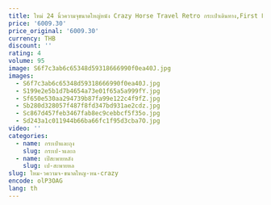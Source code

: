 ```yaml
---
title: ใหม่ 24 นิ้วความจุขนาดใหญ่หนัง Crazy Horse Travel Retro กระเป๋าเดินทาง,First Layer cowhide กระเป๋าเดินทางมือถือ
price: '6009.30'
price_original: '6009.30'
currency: THB
discount: ''
rating: 4
volume: 95
image: S6f7c3ab6c65348d59318666990f0ea40J.jpg
images:
  - S6f7c3ab6c65348d59318666990f0ea40J.jpg
  - S199e2e5b1d7b4654a73e01f65a5a999fY.jpg
  - Sf650e530aa294739b87fa99e122c4f9fZ.jpg
  - Sb280d328057f487f8fd347bd931ae2cdz.jpg
  - Sc867d457feb3467fab8ec9cebbcf5f35o.jpg
  - Sd243a1c011944b66ba66fc1f95d3cba7O.jpg
video: ''
categories:
  - name: กระเป๋าและถุง
    slug: กระเป-าและถ
  - name: เป้สะพายหลัง
    slug: เป-สะพายหล
slug: ใหม-วความจ-ขนาดใหญ-หน-crazy
encode: olP3OAG
lang: th
---
```

  